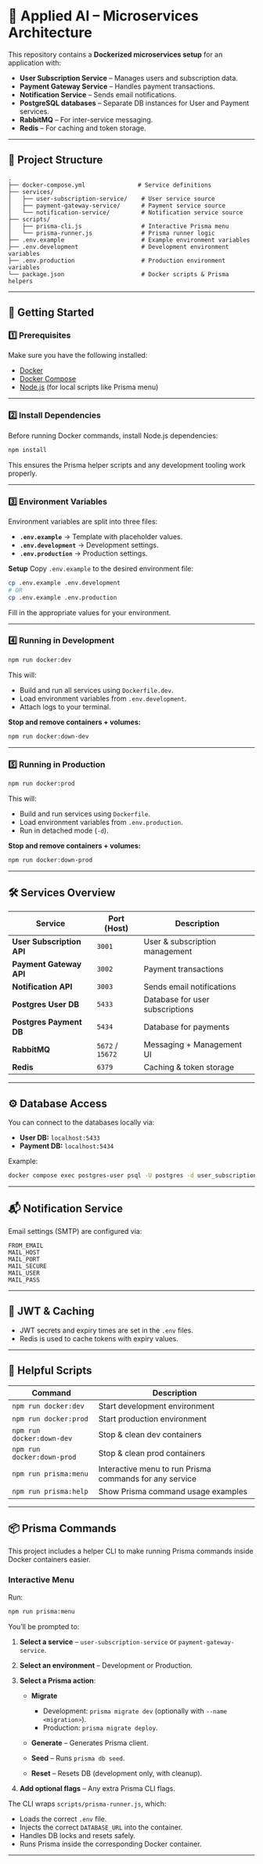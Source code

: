 # 🧠 Applied AI – Microservices Architecture

This repository contains a **Dockerized microservices setup** for an application with:

- **User Subscription Service** – Manages users and subscription data.
- **Payment Gateway Service** – Handles payment transactions.
- **Notification Service** – Sends email notifications.
- **PostgreSQL databases** – Separate DB instances for User and Payment services.
- **RabbitMQ** – For inter-service messaging.
- **Redis** – For caching and token storage.

---

## 📂 Project Structure

```
.
├── docker-compose.yml               # Service definitions
├── services/
│   ├── user-subscription-service/    # User service source
│   ├── payment-gateway-service/      # Payment service source
│   └── notification-service/         # Notification service source
├── scripts/
│   ├── prisma-cli.js                 # Interactive Prisma menu
│   └── prisma-runner.js              # Prisma runner logic
├── .env.example                      # Example environment variables
├── .env.development                  # Development environment variables
├── .env.production                   # Production environment variables
└── package.json                      # Docker scripts & Prisma helpers
```

---

## 🚀 Getting Started

### 1️⃣ Prerequisites

Make sure you have the following installed:

- [Docker](https://www.docker.com/)
- [Docker Compose](https://docs.docker.com/compose/)
- [Node.js](https://nodejs.org/) (for local scripts like Prisma menu)

---

### 2️⃣ Install Dependencies

Before running Docker commands, install Node.js dependencies:

```bash
npm install
```

This ensures the Prisma helper scripts and any development tooling work properly.

---

### 3️⃣ Environment Variables

Environment variables are split into three files:

- **`.env.example`** → Template with placeholder values.
- **`.env.development`** → Development settings.
- **`.env.production`** → Production settings.

**Setup**
Copy `.env.example` to the desired environment file:

```bash
cp .env.example .env.development
# OR
cp .env.example .env.production
```

Fill in the appropriate values for your environment.

---

### 4️⃣ Running in Development

```bash
npm run docker:dev
```

This will:

- Build and run all services using `Dockerfile.dev`.
- Load environment variables from `.env.development`.
- Attach logs to your terminal.

**Stop and remove containers + volumes:**

```bash
npm run docker:down-dev
```

---

### 5️⃣ Running in Production

```bash
npm run docker:prod
```

This will:

- Build and run services using `Dockerfile`.
- Load environment variables from `.env.production`.
- Run in detached mode (`-d`).

**Stop and remove containers + volumes:**

```bash
npm run docker:down-prod
```

---

## 🛠 Services Overview

| Service                   | Port (Host)      | Description                     |
| ------------------------- | ---------------- | ------------------------------- |
| **User Subscription API** | `3001`           | User & subscription management  |
| **Payment Gateway API**   | `3002`           | Payment transactions            |
| **Notification API**      | `3003`           | Sends email notifications       |
| **Postgres User DB**      | `5433`           | Database for user subscriptions |
| **Postgres Payment DB**   | `5434`           | Database for payments           |
| **RabbitMQ**              | `5672` / `15672` | Messaging + Management UI       |
| **Redis**                 | `6379`           | Caching & token storage         |

---

## ⚙️ Database Access

You can connect to the databases locally via:

- **User DB:** `localhost:5433`
- **Payment DB:** `localhost:5434`

Example:

```bash
docker compose exec postgres-user psql -U postgres -d user_subscription_db
```

---

## 📬 Notification Service

Email settings (SMTP) are configured via:

```
FROM_EMAIL
MAIL_HOST
MAIL_PORT
MAIL_SECURE
MAIL_USER
MAIL_PASS
```

---

## 🔑 JWT & Caching

- JWT secrets and expiry times are set in the `.env` files.
- Redis is used to cache tokens with expiry values.

---

## 🧰 Helpful Scripts

| Command                    | Description                                             |
| -------------------------- | ------------------------------------------------------- |
| `npm run docker:dev`       | Start development environment                           |
| `npm run docker:prod`      | Start production environment                            |
| `npm run docker:down-dev`  | Stop & clean dev containers                             |
| `npm run docker:down-prod` | Stop & clean prod containers                            |
| `npm run prisma:menu`      | Interactive menu to run Prisma commands for any service |
| `npm run prisma:help`      | Show Prisma command usage examples                      |

---

## 📦 Prisma Commands

This project includes a helper CLI to make running Prisma commands inside Docker containers easier.

### **Interactive Menu**

Run:

```bash
npm run prisma:menu
```

You’ll be prompted to:

1. **Select a service** – `user-subscription-service` or `payment-gateway-service`.
2. **Select an environment** – Development or Production.
3. **Select a Prisma action**:

   - **Migrate**

     - Development: `prisma migrate dev` (optionally with `--name <migration>`).
     - Production: `prisma migrate deploy`.

   - **Generate** – Generates Prisma client.
   - **Seed** – Runs `prisma db seed`.
   - **Reset** – Resets DB (development only, with cleanup).

4. **Add optional flags** – Any extra Prisma CLI flags.

The CLI wraps `scripts/prisma-runner.js`, which:

- Loads the correct `.env` file.
- Injects the correct `DATABASE_URL` into the container.
- Handles DB locks and resets safely.
- Runs Prisma inside the corresponding Docker container.

---
